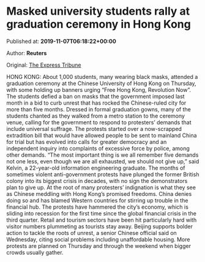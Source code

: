 
# Masked university students rally at graduation ceremony in Hong Kong

Published at: **2019-11-07T06:18:22+00:00**

Author: **Reuters**

Original: [The Express Tribune](https://tribune.com.pk/story/2095255/3-masked-university-students-rally-graduation-ceremony-hong-kong/)

HONG KONG: About 1,000 students, many wearing black masks, attended a graduation ceremony at the Chinese University of Hong Kong on Thursday, with some holding up banners urging “Free Hong Kong, Revolution Now”.
The students defied a ban on masks that the government imposed last month in a bid to curb unrest that has rocked the Chinese-ruled city for more than five months.
Dressed in formal graduation gowns, many of the students chanted as they walked from a metro station to the ceremony venue, calling for the government to respond to protesters’ demands that include universal suffrage.
The protests started over a now-scrapped extradition bill that would have allowed people to be sent to mainland China for trial but has evolved into calls for greater democracy and an independent inquiry into complaints of excessive force by police, among other demands.
“The most important thing is we all remember five demands not one less, even though we are all exhausted, we should not give up,” said Kelvin, a 22-year-old information engineering graduate.
The months of sometimes violent anti-government protests have plunged the former British colony into its biggest crisis in decades, with no sign the demonstrators plan to give up.
At the root of many protesters’ indignation is what they see as Chinese meddling with Hong Kong’s promised freedoms.
China denies doing so and has blamed Western countries for stirring up trouble in the financial hub.
The protests have hammered the city’s economy, which is sliding into recession for the first time since the global financial crisis in the third quarter.
Retail and tourism sectors have been hit particularly hard with visitor numbers plummeting as tourists stay away.
Beijing supports bolder action to tackle the roots of unrest, a senior Chinese official said on Wednesday, citing social problems including unaffordable housing.
More protests are planned on Thursday and through the weekend when bigger crowds usually gather.
 
